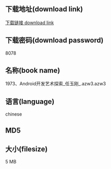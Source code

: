 ## 下载地址(download link)
[下载链接 download link](https://tutu365.netlify.app/?s=1973%E3%80%81Android%E5%BC%80%E5%8F%91%E8%89%BA%E6%9C%AF%E6%8E%A2%E7%B4%A2_%E4%BB%BB%E7%8E%89%E5%88%9A_.azw3)

## 下载密码(download password)
8078

## 名称(book name)
1973、Android开发艺术探索_任玉刚_.azw3.azw3

## 语言(language)
chinese

## MD5


## 大小(filesize)
5 MB
